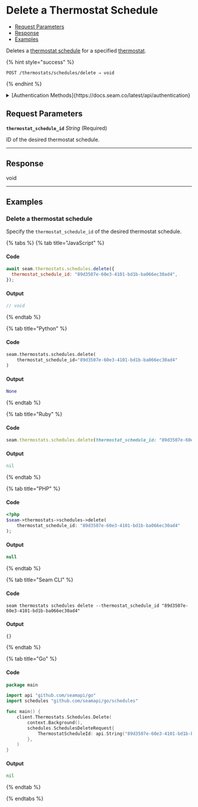 # Delete a Thermostat Schedule

- [Request Parameters](./#request-parameters)
- [Response](./#response)
- [Examples](./#examples)

Deletes a [thermostat schedule](../../../capability-guides/thermostats/creating-and-managing-thermostat-schedules.md) for a specified [thermostat](https://docs.seam.co/latest/capability-guides/thermostats).

{% hint style="success" %}
```
POST /thermostats/schedules/delete ⇒ void
```
{% endhint %}

<details>

<summary>[Authentication Methods]{https://docs.seam.co/latest/api/authentication}</summary>

- API key
- Client session token
- Personal access token
  <br>Must also include the `seam-workspace` header in the request.
</details>

## Request Parameters

**`thermostat_schedule_id`** *String* (Required)

ID of the desired thermostat schedule.

---


## Response

void

---

## Examples
  
### Delete a thermostat schedule

Specify the `thermostat_schedule_id` of the desired thermostat schedule.

{% tabs %}
{% tab title="JavaScript" %}
#### Code

```javascript
await seam.thermostats.schedules.delete({
  thermostat_schedule_id: "89d3507e-60e3-4101-bd1b-ba066ec30ad4",
});
```

#### Output

```javascript
// void
```
{% endtab %}

{% tab title="Python" %}
#### Code

```python
seam.thermostats.schedules.delete(
    thermostat_schedule_id="89d3507e-60e3-4101-bd1b-ba066ec30ad4"
)
```

#### Output

```python
None
```
{% endtab %}

{% tab title="Ruby" %}
#### Code

```ruby
seam.thermostats.schedules.delete(thermostat_schedule_id: "89d3507e-60e3-4101-bd1b-ba066ec30ad4")
```

#### Output

```ruby
nil
```
{% endtab %}

{% tab title="PHP" %}
#### Code

```php
<?php
$seam->thermostats->schedules->delete(
    thermostat_schedule_id: "89d3507e-60e3-4101-bd1b-ba066ec30ad4"
);
```

#### Output

```php
null
```
{% endtab %}

{% tab title="Seam CLI" %}
#### Code

```seam_cli
seam thermostats schedules delete --thermostat_schedule_id "89d3507e-60e3-4101-bd1b-ba066ec30ad4"
```

#### Output

```seam_cli
{}
```
{% endtab %}

{% tab title="Go" %}
#### Code

```go
package main

import api "github.com/seamapi/go"
import schedules "github.com/seamapi/go/schedules"

func main() {
	client.Thermostats.Schedules.Delete(
		context.Background(),
		schedules.SchedulesDeleteRequest{
			ThermostatScheduleId: api.String("89d3507e-60e3-4101-bd1b-ba066ec30ad4"),
		},
	)
}
```

#### Output

```go
nil
```
{% endtab %}

{% endtabs %}


